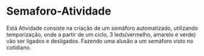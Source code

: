 # Semaforo-Atividade
Está Atividade consiste na criação de um semáforo automatizado, utilizando temporização, onde a partir de um ciclo, 3 leds(vermelho, amarelo e verde) vão ser ligados e desligados. Fazendo uma alusão a um semáforo visto no cotidiano.

